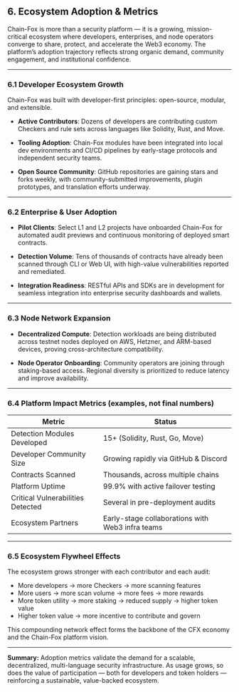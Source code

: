 ## 6. Ecosystem Adoption & Metrics

Chain-Fox is more than a security platform — it is a growing, mission-critical ecosystem where developers, enterprises, and node operators converge to share, protect, and accelerate the Web3 economy. The platform’s adoption trajectory reflects strong organic demand, community engagement, and institutional confidence.

---

### 6.1 Developer Ecosystem Growth

Chain-Fox was built with developer-first principles: open-source, modular, and extensible.

* **Active Contributors**:
  Dozens of developers are contributing custom Checkers and rule sets across languages like Solidity, Rust, and Move.

* **Tooling Adoption**:
  Chain-Fox modules have been integrated into local dev environments and CI/CD pipelines by early-stage protocols and independent security teams.

* **Open Source Community**:
  GitHub repositories are gaining stars and forks weekly, with community-submitted improvements, plugin prototypes, and translation efforts underway.

---

### 6.2 Enterprise & User Adoption

* **Pilot Clients**:
  Select L1 and L2 projects have onboarded Chain-Fox for automated audit previews and continuous monitoring of deployed smart contracts.

* **Detection Volume**:
  Tens of thousands of contracts have already been scanned through CLI or Web UI, with high-value vulnerabilities reported and remediated.

* **Integration Readiness**:
  RESTful APIs and SDKs are in development for seamless integration into enterprise security dashboards and wallets.

---

### 6.3 Node Network Expansion

* **Decentralized Compute**:
  Detection workloads are being distributed across testnet nodes deployed on AWS, Hetzner, and ARM-based devices, proving cross-architecture compatibility.

* **Node Operator Onboarding**:
  Community operators are joining through staking-based access. Regional diversity is prioritized to reduce latency and improve availability.

---

### 6.4 Platform Impact Metrics (examples, not final numbers)

| Metric                            | Status                                           |
| --------------------------------- | ------------------------------------------------ |
| Detection Modules Developed       | 15+ (Solidity, Rust, Go, Move)                   |
| Developer Community Size          | Growing rapidly via GitHub & Discord             |
| Contracts Scanned                 | Thousands, across multiple chains                |
| Platform Uptime                   | 99.9% with active failover testing               |
| Critical Vulnerabilities Detected | Several in pre-deployment audits                 |
| Ecosystem Partners                | Early-stage collaborations with Web3 infra teams |

---

### 6.5 Ecosystem Flywheel Effects

The ecosystem grows stronger with each contributor and each audit:

* More developers → more Checkers → more scanning features
* More users → more scan volume → more fees → more rewards
* More token utility → more staking → reduced supply → higher token value
* Higher token value → more incentive to contribute and govern

This compounding network effect forms the backbone of the CFX economy and the Chain-Fox platform vision.

---

**Summary:**
Adoption metrics validate the demand for a scalable, decentralized, multi-language security infrastructure. As usage grows, so does the value of participation — both for developers and token holders — reinforcing a sustainable, value-backed ecosystem.
